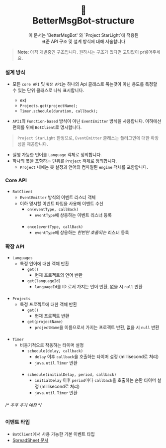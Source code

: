 <h1 align="center">📜<br>BetterMsgBot-structure</h1>

<p align="center">
이 문서는 'BetterMsgBot' 와 `Project StarLight`에 적용된<br>
표준 API 구조 및 설계 방식에 대해 서술합니다
</p>

> **Note**: 아직 개발중인 구조입니다. 원하시는 구조가 있다면 고민없이 pr넣어주세요.

### 설계 방식
+ 모든 `core API` 및 `확장 API`는 하나의 Api 클래스로 
묶는것이 아닌 용도를 특정할 수 있는 단위 클래스로 나눠 표시합니다.
  + ex)
  + `Projects.get(projectName);`
  + `Timer.schedule(duration, callback);`

+ `API1`의 `Function-based` 방식이 아닌 `EventEmitter`
방식을 사용합니다. 이하에선 편의를 위해 `BotClient`로 명시합니다.
> `Project StarLight` 한정으로, `EventEmitter` 클래스는 
> 플러그인에 대한 확장성을 제공합니다.

+ 실행 가능한 언어를 `Language` 객체로 정의합니다.
+ 하나의 봇을 포함하는 단위를 `Project` 객체로 정의합니다.
  + `Project` 내에는 봇 설정과 언어의 컴파일된 `engine` 객체를 포함합니다.

### Core API
+ `BotClient`
  + `EventEmitter` 방식의 이벤트 리스너 객체
  + 이하 명시할 이벤트 타입을 사용해 이벤트 수신
    + `on(eventType, callBack)`
      + `eventType`에 상응하는 이벤트 리스너 등록
      ####
    + `once(eventType, callBack)`
      + `eventType`에 상응하는 *한번만 호출되는* 리스너 등록

### 확장 API
+ `Languages`
  + 특정 언어에 대한 객체 반환
    + `get()`
      + 현재 프로젝트의 언어 반환
    + `get(languageId)`
      + `languageId`를 ID 로서 가지는 언어 반환, 없을 시 `null` 반환
####
+ `Projects`
  + 특정 프로젝트에 대한 객체 반환
    + `get()`
      + 현재 프로젝트 반환
    + `get(projectName)`
      + `projectName`을 이름으로서 가지는 프로젝트 반환, 없을 시 `null` 반환
####
+ `Timer`
  + 비동기적으로 작동하는 타이머 설정
    + `schedule(delay, callback)`
      + `delay` 이후 `callback`을 호출하는 타이머 설정 (millisecond로 처리)
      + `java.util.Timer` 반환
    ####
    + `schedule(initialDelay, period, callback)`
      + `initialDelay` 이후 `period`마다 `callback`을 호출하는 순환 타이머 설정 (millisecond로 처리)
      + `java.util.Timer` 반환

###### /* 추후 추가 예정 */

### 이벤트 타입
+ `BotClient`에서 사용 가능한 기본 이벤트 타입
+ [SpreadSheet 문서](https://docs.google.com/spreadsheets/d/103k-cqYOIrk9ZpHiu1ZbEKqFNTkxnJXrrPJKfLvxUlY)

